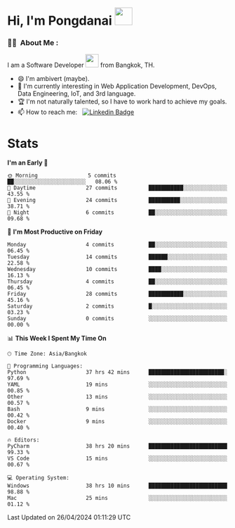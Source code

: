 <h1 align="left">Hi, I'm Pongdanai <img src="https://media.giphy.com/media/hvRJCLFzcasrR4ia7z/giphy.gif" width="40"></h1>

### :man_technologist: &nbsp;About Me :

I am a Software Developer <img src="https://media.giphy.com/media/WUlplcMpOCEmTGBtBW/giphy.gif" width="30"> from Bangkok, TH.

- 😄 I'm ambivert (maybe).
- 🌱 I'm currently interesting in Web Application Development, DevOps, Data Engineering, IoT, and 3rd language.
- 🏆 I'm not naturally talented, so I have to work hard to achieve my goals.
- 📫 How to reach me: &nbsp; [![Linkedin Badge](https://img.shields.io/badge/-pongdanai-blue?style=flat&logo=Linkedin&logoColor=white)](https://www.linkedin.com/in/pongdanai)

# Stats

<!--START_SECTION:waka-->
**I'm an Early 🐤** 

```text
🌞 Morning                5 commits           ██░░░░░░░░░░░░░░░░░░░░░░░   08.06 % 
🌆 Daytime                27 commits          ███████████░░░░░░░░░░░░░░   43.55 % 
🌃 Evening                24 commits          ██████████░░░░░░░░░░░░░░░   38.71 % 
🌙 Night                  6 commits           ██░░░░░░░░░░░░░░░░░░░░░░░   09.68 % 
```
📅 **I'm Most Productive on Friday** 

```text
Monday                   4 commits           ██░░░░░░░░░░░░░░░░░░░░░░░   06.45 % 
Tuesday                  14 commits          ██████░░░░░░░░░░░░░░░░░░░   22.58 % 
Wednesday                10 commits          ████░░░░░░░░░░░░░░░░░░░░░   16.13 % 
Thursday                 4 commits           ██░░░░░░░░░░░░░░░░░░░░░░░   06.45 % 
Friday                   28 commits          ███████████░░░░░░░░░░░░░░   45.16 % 
Saturday                 2 commits           █░░░░░░░░░░░░░░░░░░░░░░░░   03.23 % 
Sunday                   0 commits           ░░░░░░░░░░░░░░░░░░░░░░░░░   00.00 % 
```


📊 **This Week I Spent My Time On** 

```text
🕑︎ Time Zone: Asia/Bangkok

💬 Programming Languages: 
Python                   37 hrs 42 mins      ████████████████████████░   97.69 % 
YAML                     19 mins             ░░░░░░░░░░░░░░░░░░░░░░░░░   00.85 % 
Other                    13 mins             ░░░░░░░░░░░░░░░░░░░░░░░░░   00.57 % 
Bash                     9 mins              ░░░░░░░░░░░░░░░░░░░░░░░░░   00.42 % 
Docker                   9 mins              ░░░░░░░░░░░░░░░░░░░░░░░░░   00.40 % 

🔥 Editors: 
PyCharm                  38 hrs 20 mins      █████████████████████████   99.33 % 
VS Code                  15 mins             ░░░░░░░░░░░░░░░░░░░░░░░░░   00.67 % 

💻 Operating System: 
Windows                  38 hrs 10 mins      █████████████████████████   98.88 % 
Mac                      25 mins             ░░░░░░░░░░░░░░░░░░░░░░░░░   01.12 % 
```


 Last Updated on 26/04/2024 01:11:29 UTC
<!--END_SECTION:waka-->
